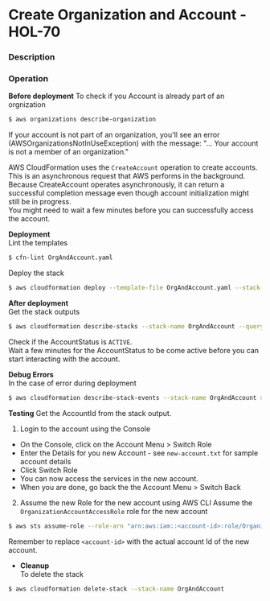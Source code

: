 # Create Organization and Account - HOL-70

### Description

### Operation

**Before deployment**
To check if you Account is already part of an orgnization

```bash
$ aws organizations describe-organization
```

If your account is not part of an organization, you'll see an error (AWSOrganizationsNotInUseException) with the message: "... Your account is not a member of an organization."

AWS CloudFormation uses the `CreateAccount` operation to create accounts.  
This is an asynchronous request that AWS performs in the background.  
Because CreateAccount operates asynchronously, it can return a successful completion message even though account initialization might still be in progress.  
You might need to wait a few minutes before you can successfully access the account.

**Deployment**  
Lint the templates

```bash
$ cfn-lint OrgAndAccount.yaml
```

Deploy the stack

```bash
$ aws cloudformation deploy --template-file OrgAndAccount.yaml --stack-name OrgAndAccount --parameter-overrides file://private-parameters.json
```

**After deployment**  
Get the stack outputs

```bash
$ aws cloudformation describe-stacks --stack-name OrgAndAccount --query "Stacks[0].Outputs" --no-cli-page
```

Check if the AccountStatus is `ACTIVE`.  
Wait a few minutes for the AccountStatus to be come active before you can start interacting with the account.

**Debug Errors**  
In the case of error during deployment

```bash
$ aws cloudformation describe-stack-events --stack-name OrgAndAccount > events.json
```

**Testing**
Get the AccountId from the stack output.

1. Login to the account using the Console

- On the Console, click on the Account Menu > Switch Role
- Enter the Details for you new Account - see `new-account.txt` for sample account details
- Click Switch Role
- You can now access the services in the new account.
- When you are done, go back the the Account Menu > Switch Back

2. Assume the new Role for the new account using AWS CLI
   Assume the `OrganizationAccountAccessRole` role for the new account

```bash
$ aws sts assume-role --role-arn "arn:aws:iam::<account-id>:role/OrganizationAccountAccessRole" --role-session-name "MySession"
```

Remember to replace `<account-id>` with the actual account Id of the new account.

- **Cleanup**  
   To delete the stack

```bash
$ aws cloudformation delete-stack --stack-name OrgAndAccount
```
